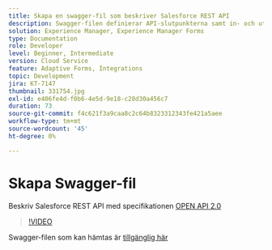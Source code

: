 ```yaml
---
title: Skapa en swagger-fil som beskriver Salesforce REST API
description: Swagger-filen definierar API-slutpunkterna samt in- och utdataparametrarna
solution: Experience Manager, Experience Manager Forms
type: Documentation
role: Developer
level: Beginner, Intermediate
version: Cloud Service
feature: Adaptive Forms, Integrations
topic: Development
jira: KT-7147
thumbnail: 331754.jpg
exl-id: e406fe4d-f0b6-4e5d-9e18-c28d30a456c7
duration: 73
source-git-commit: f4c621f3a9caa8c2c64b8323312343fe421a5aee
workflow-type: tm+mt
source-wordcount: '45'
ht-degree: 0%

---
```


# Skapa Swagger-fil

Beskriv Salesforce REST API med specifikationen [OPEN API 2.0](https://swagger.io/docs/specification/2-0/basic-structure/)

>[!VIDEO](https://video.tv.adobe.com/v/331754?quality=12&learn=on)

Swagger-filen som kan hämtas är [tillgänglig här](assets/sfdc-rest-swagger.zip)
